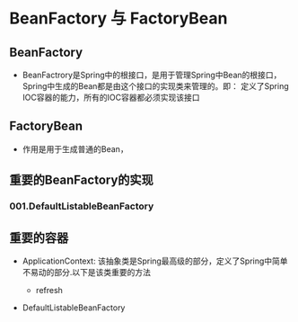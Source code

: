# BeanFactory 与 FactoryBean
## BeanFactory
+ BeanFactrory是Spring中的根接口，是用于管理Spring中Bean的根接口，Spring中生成的Bean都是由这个接口的实现类来管理的。即： 定义了Spring IOC容器的能力，所有的IOC容器都必须实现该接口
## FactoryBean
+ 作用是用于生成普通的Bean，


## 重要的BeanFactory的实现
### 001.DefaultListableBeanFactory


## 重要的容器
+ ApplicationContext: 该抽象类是Spring最高级的部分，定义了Spring中简单不易动的部分.以下是该类重要的方法
    - refresh

+ DefaultListableBeanFactory    